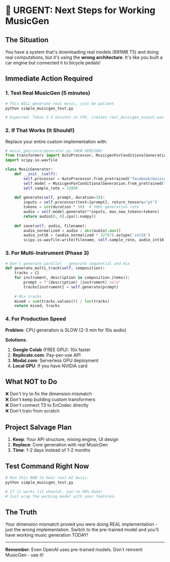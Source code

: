 # 🚨 URGENT: Next Steps for Working MusicGen

## The Situation

You have a system that's downloading real models (891MB T5) and doing real computations, but it's using the **wrong architecture**. It's like you built a car engine but connected it to bicycle pedals!

## Immediate Action Required

### 1. Test Real MusicGen (5 minutes)
```bash
# This WILL generate real music, just be patient
python simple_musicgen_test.py

# Expected: Takes 2-3 minutes on CPU, creates real_musicgen_output.wav
```

### 2. If That Works (It Should!)
Replace your entire custom implementation with:

```python
# music_gen/core/generator.py (NEW VERSION)
from transformers import AutoProcessor, MusicgenForConditionalGeneration
import scipy.io.wavfile

class MusicGenerator:
    def __init__(self):
        self.processor = AutoProcessor.from_pretrained("facebook/musicgen-small")
        self.model = MusicgenForConditionalGeneration.from_pretrained("facebook/musicgen-small")
        self.sample_rate = 32000
    
    def generate(self, prompt, duration=30):
        inputs = self.processor(text=[prompt], return_tensors="pt")
        tokens = int(duration * 50)  # 50Hz generation rate
        audio = self.model.generate(**inputs, max_new_tokens=tokens)
        return audio[0, 0].cpu().numpy()
    
    def save(self, audio, filename):
        audio_normalized = audio / abs(audio).max()
        audio_int16 = (audio_normalized * 32767).astype('int16')
        scipy.io.wavfile.write(filename, self.sample_rate, audio_int16)
```

### 3. For Multi-Instrument (Phase 3)
```python
# Don't generate parallel - generate sequential and mix
def generate_multi_track(self, composition):
    tracks = {}
    for instrument, description in composition.items():
        prompt = f"{description} {instrument} solo"
        tracks[instrument] = self.generate(prompt)
    
    # Mix tracks
    mixed = sum(tracks.values()) / len(tracks)
    return mixed, tracks
```

### 4. For Production Speed

**Problem**: CPU generation is SLOW (2-3 min for 10s audio)

**Solutions**:
1. **Google Colab** (FREE GPU): 10x faster
2. **Replicate.com**: Pay-per-use API
3. **Modal.com**: Serverless GPU deployment
4. **Local GPU**: If you have NVIDIA card

## What NOT to Do

❌ Don't try to fix the dimension mismatch  
❌ Don't keep building custom transformers  
❌ Don't connect T5 to EnCodec directly  
❌ Don't train from scratch  

## Project Salvage Plan

1. **Keep**: Your API structure, mixing engine, UI design
2. **Replace**: Core generation with real MusicGen
3. **Time**: 1-2 days instead of 1-2 months

## Test Command Right Now

```bash
# Run this NOW to hear real AI music:
python simple_musicgen_test.py

# If it works (it should), you're 90% done!
# Just wrap the working model with your features.
```

## The Truth

Your dimension mismatch proved you were doing REAL implementation - just the wrong implementation. Switch to the pre-trained model and you'll have working music generation TODAY!

---

**Remember**: Even OpenAI uses pre-trained models. Don't reinvent MusicGen - use it!